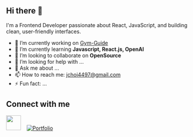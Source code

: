 ## Hi there 👋
I'm a Frontend Developer passionate about React, JavaScript, and building clean, user-friendly interfaces.
- 🔭 I’m currently working on [Gym-Guide](https://github.com/jchoi4497/Gym-Guide)
- 🌱 I’m currently learning **Javascript, React.js, OpenAI**
- 👯 I’m looking to collaborate on **OpenSource**
- 🤔 I’m looking for help with ...
- 💬 Ask me about ...
- 📫 How to reach me: jchoi4497@gmail.com
- ⚡ Fun fact: ...
  
## Connect with me
[<img src="https://cdn-icons-png.flaticon.com/512/174/174857.png" width="40" height="40"/>](https://www.linkedin.com/in/jonathan-choi-89026b198/)&nbsp;&nbsp;&nbsp;
[![Portfolio](https://img.shields.io/badge/Portfolio-0D47A1?style=for-the-badge&logoColor=white)](https://jonathanchoi-portfolio.netlify.app/)


<!--
**jchoi4497/jchoi4497** is a ✨ _special_ ✨ repository because its `README.md` (this file) appears on your GitHub profile.

Here are some ideas to get you started:

-->
